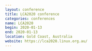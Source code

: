 ```yaml
---
layout: conference
title: LCA2020 conference
categories: conferences
name: LCA2020
begin: 2020-01-13
end: 2020-01-13
location: Gold Coast, Australia
website: https://lca2020.linux.org.au/
---
```

